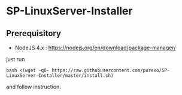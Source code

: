 # SP-LinuxServer-Installer

## Prerequisitory
- NodeJS 4.x : https://nodejs.org/en/download/package-manager/

just run

    bash <(wget -qO- https://raw.githubusercontent.com/purexo/SP-LinuxServer-Installer/master/install.sh)
    
and follow instruction.
